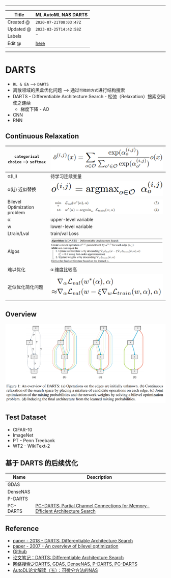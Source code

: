 -----

| Title     | ML AutoML NAS DARTS                                   |
| --------- | ----------------------------------------------------- |
| Created @ | `2020-07-21T08:03:47Z`                                |
| Updated @ | `2023-03-25T14:42:58Z`                                |
| Labels    | \`\`                                                  |
| Edit @    | [here](https://github.com/junxnone/aiwiki/issues/389) |

-----

# DARTS

  - `RL & EA` --\> `DARTS`
  - 离散领域的黑盒优化问题 --\> 通过`可微的方式`进行结构搜索
  - DARTS - Differentiable Architecture Search - 松弛（Relaxation）搜索空间使之连续
    - 梯度下降 - AO
  - CNN
  - RNN

## Continuous Relaxation

| `categorical choice` --\> `softmax` | ![image](media/dc0a6ff97c14744bea5f924ce2bdd26f27f0432c.png) |
| ----------------------------------- | ------------------------------------------------------------ |
| α(i,j)                              | 待学习连续变量                                                      |
| o(i,j) 近似替换                         | ![image](media/df7aed8d0e96e994f871c7ea79044875d6335de5.png) |
| Bilevel Optimization problem        | ![image](media/6d77bf1c18c00ee0eb8310b89a3260f34e443180.png) |
| α                                   | upper-level variable                                         |
| w                                   | lower-level variable                                         |
| Ltrain/Lval                         | train/val Loss                                               |
| Algos                               | ![image](media/71d760c6d5b2e0fc2df2b956af71b52122fa9a32.png) |
| 难以优化                                | α 维度比较高                                                      |
| 近似优化简化问题                            | ![image](media/2f127494ba3c01da41a41900354623bd99cd9aa9.png) |

## Overview

![image](media/70d6c852b1afd7ed65a279a36b7f53178227745a.png)

## Test Dataset

  - CIFAR-10
  - ImageNet
  - PT - Penn Treebank
  - WT2 - WikiText-2

## 基于 DARTS 的后续优化

| Name     | Description                                                                                                        |
| -------- | ------------------------------------------------------------------------------------------------------------------ |
| GDAS     |                                                                                                                    |
| DenseNAS |                                                                                                                    |
| P-DARTS  |                                                                                                                    |
| PC-DARTS | [PC-DARTS: Partial Channel Connections for Memory-Efficient Architecture Search](https://arxiv.org/abs/1907.05737) |

## Reference

  - [paper - 2018 - DARTS: Differentiable Architecture
    Search](https://arxiv.org/pdf/1806.09055.pdf)
  - [paper - 2007 - An overview of bilevel
    optimization](http://www.iro.umontreal.ca/~marcotte/ARTIPS/AOR2007.pdf)
  - [Github](https://github.com/quark0/darts)
  - [论文笔记：DARTS: Differentiable Architecture
    Search](https://www.cnblogs.com/wangxiaocvpr/p/10556789.html)
  - [网络搜索之DARTS, GDAS, DenseNAS, P-DARTS,
    PC-DARTS](http://www.tensorinfinity.com/paper_195.html)
  - [AutoDL论文解读（五）：可微分方法的NAS](https://blog.csdn.net/u014157632/article/details/102556298)
